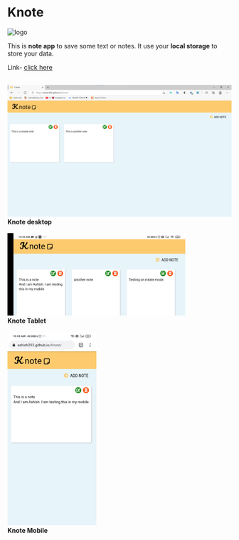 # Knote

<img src="https://ashish293.github.io/Knote/images/favicon.png" alt="logo" height="150px" />

<p>
	This is <strong>note app</strong> to save some text or notes. It use your
	<strong>local storage</strong> to store your data.
</p>

Link- <a href="https://ashish293.github.io/Knote/"> click here</a> <br /><br />

<div>
	<img width="600px" src="images/Knote-desktop.png" alt="" /><br />
	<strong>Knote desktop</strong>
</div>
<br>
<div>
	<img width="400px" src="images/Knote-tab.jpg" alt="" /><br />
	<strong>Knote Tablet</strong>
</div>
<br>
<div>
	<img width="200px" src="images/Knote-mobile.jpg" alt="" /><br />
	<strong>Knote Mobile</strong>
</div>
